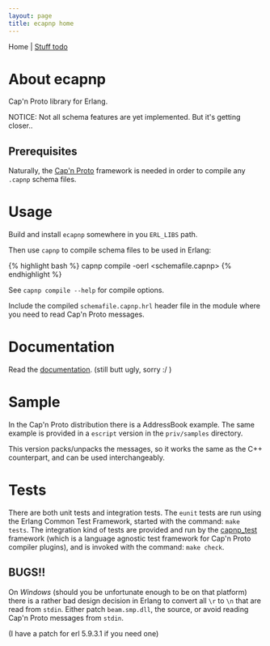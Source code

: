 ```yaml
---
layout: page
title: ecapnp home
---
```


Home | [Stuff todo](/todo)

About ecapnp
============

Cap'n Proto library for Erlang.

NOTICE: Not all schema features are yet implemented. But it's getting closer..


Prerequisites
-------------

Naturally, the [Cap'n Proto](http://capnproto.com) framework is needed
in order to compile any `.capnp` schema files.


Usage
=====

Build and install `ecapnp` somewhere in you `ERL_LIBS` path.

Then use `capnp` to compile schema files to be used in Erlang:

{% highlight bash %}
capnp compile -oerl <schemafile.capnp>
{% endhighlight %}

See `capnp compile --help` for compile options.

Include the compiled `schemafile.capnp.hrl` header file in the module
where you need to read Cap'n Proto messages.


Documentation
=============

Read the [documentation](docs). (still butt ugly, sorry :/ )


Sample
======

In the Cap'n Proto distribution there is a AddressBook example. The
same example is provided in a `escript` version in the `priv/samples`
directory.

This version packs/unpacks the messages, so it works the same as the
C++ counterpart, and can be used interchangeably.


Tests
=====

There are both unit tests and integration tests. The `eunit` tests are
run using the Erlang Common Test Framework, started with the command:
`make tests`. The integration kind of tests are provided and run by
the [capnp_test](http://github.com/kaos/capnp_test) framework (which
is a language agnostic test framework for Cap'n Proto compiler
plugins), and is invoked with the command: `make check`.


BUGS!!
------

On *Windows* (should you be unfortunate enough to be on that platform)
there is a rather bad design decision in Erlang to convert all `\r` to
`\n` that are read from `stdin`. Either patch `beam.smp.dll`, the
source, or avoid reading Cap'n Proto messages from `stdin`.

(I have a patch for erl 5.9.3.1 if you need one)
